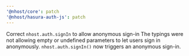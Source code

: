 ```yaml
---
'@nhost/core': patch
'@nhost/hasura-auth-js': patch
---
```


Correct `nhost.auth.signIn` to allow anonymous sign-in
The typings were not allowing empty or undefined parameters to let users sign in anonymously. `nhost.auth.signIn()` now triggers an anonymous sign-in.

